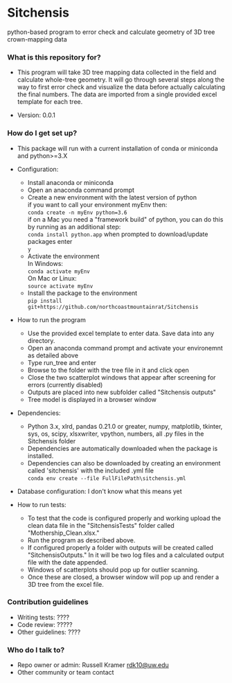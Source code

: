 # Sitchensis
python-based program to error check and calculate geometry of  3D tree crown-mapping data

### What is this repository for? ###

* This program will take 3D tree mapping data collected in the field and calculate whole-tree geometry. It will go through several steps along the way to first error check and visualize the data before actually calculating the final numbers. The data are imported from a single provided excel template for each tree. 

* Version: 0.0.1

### How do I get set up? ###

* This package will run with a current installation of conda or miniconda and python>=3.X

* Configuration:
  * Install anaconda or miniconda
  * Open an anaconda command prompt
  * Create a new environment with the latest version of python  
    if you want to call your environment myEnv then:  
    `conda create -n myEnv python=3.6`  
    if on a Mac you need a "framework build" of python, you can do this by running as an additional step:  
    `conda install python.app`
    when prompted to download/update packages enter  
    `y`
  * Activate the environment  
     In Windows:  
    `conda activate myEnv`  
     On Mac or Linux:  
     `source activate myEnv`
  * Install the package to the environment  
   `pip install git+https://github.com/northcoastmountainrat/Sitchensis`

* How to run the program
  * Use the provided excel template to enter data. Save data into any directory.
  * Open an anaconda command prompt and activate your environemnt as detailed above
  * Type run_tree and enter
  * Browse to the folder with the tree file in it and click open
  * Close the two scatterplot windows that appear after screening for errors (currently disabled)
  * Outputs are placed into new subfolder called "Sitchensis outputs"
  * Tree model is displayed in a browser window
  
* Dependencies: 
  * Python 3.x, xlrd, pandas 0.21.0 or greater, numpy, matplotlib, tkinter, sys, os, scipy, xlsxwriter, vpython, numbers, all .py files in the Sitchensis folder
  * Dependencies are automatically downloaded when the package is installed.
  * Dependencies can also be downloaded by creating an environment called 'sitchensis' with the included .yml file  
  `conda env create --file FullFilePath\sitchensis.yml`

* Database configuration: I don't know what this means yet

* How to run tests:   
   * To test that the code is configured properly and working upload the clean data file in the "SitchensisTests" folder called "Mothership_Clean.xlsx."  
   * Run the program as described above.  
   * If configured properly a folder with outputs will be created called "SitchensisOutputs." In it will be two log files and a calculated output file with the date appended.   
   * Windows of scatterplots should pop up for outlier scanning.  
   * Once these are closed, a browser window will pop up and render a 3D tree from the excel file. 

### Contribution guidelines ###

* Writing tests: ????
* Code review: ?????
* Other guidelines: ????

### Who do I talk to? ###

* Repo owner or admin: Russell Kramer rdk10@uw.edu
* Other community or team contact
